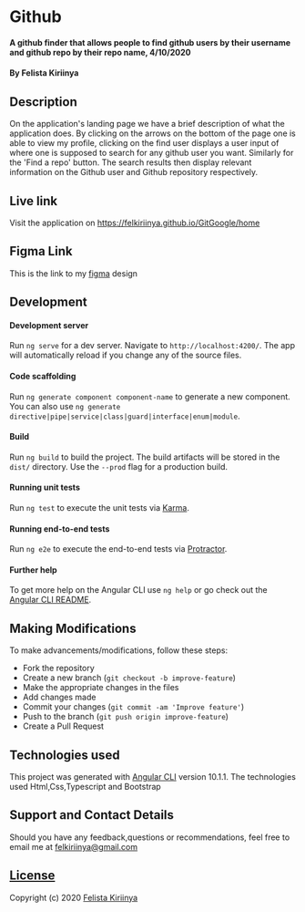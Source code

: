 # Github
#### A github finder that allows people to find github users by their username and github repo by their repo name, 4/10/2020
#### By Felista Kiriinya

## Description
On the application's landing page we have a brief description of what the application does. By clicking on the arrows on the bottom of the page one is able to view my profile, clicking on the find user displays a user input of where one is supposed to search for any github user you want. Similarly for the 'Find a repo' button. The search results then display relevant information on the Github user and Github repository respectively.


## Live link

Visit the application on https://felkiriinya.github.io/GitGoogle/home

## Figma Link

This is the link to my [figma](https://www.figma.com/file/NpUH2PxJMCGDT8F5Ca3f7i/Github-Search?node-id=0%3A1) design 

## Development

#### Development server

Run `ng serve` for a dev server. Navigate to `http://localhost:4200/`. The app will automatically reload if you change any of the source files.

#### Code scaffolding

Run `ng generate component component-name` to generate a new component. You can also use `ng generate directive|pipe|service|class|guard|interface|enum|module`.

#### Build

Run `ng build` to build the project. The build artifacts will be stored in the `dist/` directory. Use the `--prod` flag for a production build.

#### Running unit tests

Run `ng test` to execute the unit tests via [Karma](https://karma-runner.github.io).

#### Running end-to-end tests

Run `ng e2e` to execute the end-to-end tests via [Protractor](http://www.protractortest.org/).

#### Further help

To get more help on the Angular CLI use `ng help` or go check out the [Angular CLI README](https://github.com/angular/angular-cli/blob/master/README.md).

## Making Modifications
To make advancements/modifications, follow these steps:

- Fork the repository
- Create a new branch (`git checkout -b improve-feature`)
- Make the appropriate changes in the files
- Add changes made
- Commit your changes (`git commit -am 'Improve feature'`)
- Push to the branch (`git push origin improve-feature`)
- Create a Pull Request 

## Technologies used
This project was generated with [Angular CLI](https://github.com/angular/angular-cli) version 10.1.1.
The technologies used Html,Css,Typescript and Bootstrap

## Support and Contact Details
Should you have any feedback,questions or recommendations, feel free to email me at [felkiriinya@gmail.com](mailto:felkiriinya@gmail.com)

## [License](https://github.com/felkiriinya/Github-search/blob/master/LICENSE)

Copyright (c) 2020 [Felista Kiriinya](https://github.com/felkiriinya)

